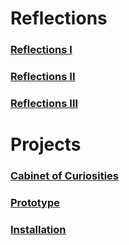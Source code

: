 # Reflections 

### [Reflections I](https://github.com/artdelolo/CIM595-795-Installations/blob/master/HW/Reflections%20I/readme.md)

### [Reflections II](https://github.com/artdelolo/CIM595-795-Installations/blob/master/HW/Reflections%20II/readme.md)


### [Reflections III](https://github.com/artdelolo/CIM595-795-Installations/blob/master/HW/Reflections%20III/readme.md)

# Projects

### [Cabinet of Curiosities](https://github.com/artdelolo/CIM595-795-Installations/blob/master/HW/Cabinet%20of%20Curiosities/readme.md)


### [Prototype](https://github.com/artdelolo/CIM595-795-Installations/blob/master/HW/Prototype/readme.md)


### [Installation](https://github.com/artdelolo/CIM595-795-Installations/blob/master/HW/Installation/readme.md)
